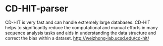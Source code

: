 # CD-HIT-parser
CD-HIT is very fast and can handle extremely large databases. CD-HIT helps to significantly reduce the computational and manual efforts in many sequence analysis tasks and aids in understanding the data structure and correct the bias within a dataset.
http://weizhong-lab.ucsd.edu/cd-hit/
